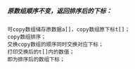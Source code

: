 ##### 原数组顺序不变，返回排序后的下标：
	可copy数组储存原数据a[]，copy数组原下标t[]；
	copy数组排序；
	交换copy数组的顺序同时交换对应下标；
	打印交换后的t[]内的数值；
	即为排序后的数组下标；